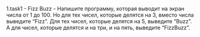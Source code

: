 1.task1 - Fizz Buzz - Напишите программу, которая выводит на экран числа от 1 до 100. Но для тех чисел, которые делятся на 3, вместо числа выведите “Fizz”. Для тех чисел, которые делятся на 5, выведите “Buzz”. А для чисел, которые делятся и на три, и на пять, выведите “FizzBuzz”.
